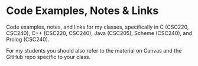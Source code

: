 # Code Examples, Notes & Links

Code examples, notes, and links for my classes, specifically in C (CSC220, CSC240), C++ (CSC220, CSC240), Java (CSC205), Scheme (CSC240), and Prolog (CSC240).  

For my students you should also refer to the material on Canvas and the GitHub repo specific to your class.
